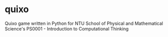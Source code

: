 # quixo
Quixo game written in Python for NTU School of Physical and Mathematical Science's PS0001 - Introduction to Computational Thinking
